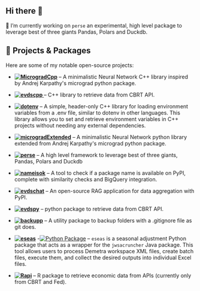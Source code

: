 ## Hi there 👋


🔭 I’m currently working on `perse` an experimental, high level package to leverage best of three giants Pandas, Polars and Duckdb.


## 🔧 Projects & Packages

Here are some of my notable open-source projects:

- **[![MicrogradCpp](https://img.shields.io/badge/MicrogradCpp-C++-brightgreen)](https://github.com/SermetPekin/microgradCpp)** – A minimalistic Neural Network C++ library inspired by Andrej Karpathy's micrograd python package. 
- **[ ![evdscpp](https://img.shields.io/badge/evdscpp-C++-brightgreen) ](https://github.com/SermetPekin/evdscpp)** –  C++ library to retrieve data from CBRT API.
- **[![dotenv](https://img.shields.io/badge/dotenv-C++-brightgreen)](https://github.com/SermetPekin/dotenv)** – A simple, header-only C++ library for loading environment variables from a .env file, similar to dotenv in other languages. This library allows you to set and retrieve environment variables in C++ projects without needing any external dependencies.

- **[![microgradExtended](https://img.shields.io/badge/microgradExtended-python-green)](https://github.com/SermetPekin/micrograd)** – A minimalistic Neural Network python library extended from Andrej Karpathy's micrograd python package. 
  
- **[![perse](https://img.shields.io/badge/perse-python-green)](https://github.com/SermetPekin/perse)** – A high level framework to leverage best of three giants, Pandas, Polars and Duckdb
- **[![nameisok](https://img.shields.io/badge/nameisok-python-green)](https://github.com/SermetPekin/nameisok)** – A tool to check if a package name is available on PyPI, complete with similarity checks and BigQuery integration.
- **[![evdschat](https://img.shields.io/badge/evdschat-python-green)](https://github.com/SermetPekin/evdschat)** – An open-source RAG application for data aggregation with PyPI.
- **[![evdspy](https://img.shields.io/badge/evdspy-python-green)](https://github.com/SermetPekin/evdspy-repo)** –   python package to retrieve data from CBRT API.
- **[![backupp](https://img.shields.io/badge/backupp-python-green)](https://github.com/SermetPekin/backupp-rep)** –  A utility package to backup folders with a .gitignore file as git does.
- **[![eseas](https://img.shields.io/badge/eseas-python-green)](https://github.com/SermetPekin/eseas-repo)** -[![Python Package](https://github.com/SermetPekin/eseas-repo/actions/workflows/python-package.yml/badge.svg?2)](https://github.com/SermetPekin/eseas-repo/actions/workflows/python-package.yml) – `eseas` is a seasonal adjustment Python package that acts as a wrapper for the `jwsacruncher` Java package. This tool allows users to process Demetra workspace XML files, create batch files, execute them, and collect the desired outputs into individual Excel files.
 
 

 

- **[![Rapi](https://img.shields.io/badge/Rapi-R-blueviolet)](https://github.com/DataRapi/Rapi)** – R package to retrieve economic data from APIs (currently only from CBRT and Fed).






<!--

## 📊 GitHub Stats
![](http://github-profile-summary-cards.vercel.app/api/cards/profile-details?username=SermetPekin&theme=github) 

![](http://github-profile-summary-cards.vercel.app/api/cards/stats?username=SermetPekin&theme=github) 

![](http://github-profile-summary-cards.vercel.app/api/cards/repos-per-language?username=SermetPekin&theme=github) 

**SermetPekin/SermetPekin** is a ✨ _special_ ✨ repository because its `README.md` (this file) appears on your GitHub profile.

Here are some ideas to get you started:

- 🔭 I’m currently working on perse package

- 🌱 I’m currently learning ...
- 👯 I’m looking to collaborate on ...
- 🤔 I’m looking for help with ...
- 💬 Ask me about ...
- 📫 How to reach me: ...
- 😄 Pronouns: ...
- ⚡ Fun fact: ...
-->
